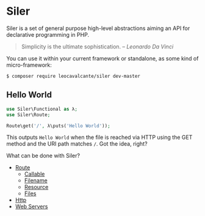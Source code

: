 # Siler

Siler is a set of general purpose high-level abstractions aiming an API for declarative programming in PHP.

> Simplicity is the ultimate sophistication. – <cite>Leonardo Da Vinci</cite>

You can use it within your current framework or standalone, as some kind of micro-framework:

```shell
$ composer require leocavalcante/siler dev-master
```

## Hello World

```php
use Siler\Functional as λ;
use Siler\Route;

Route\get('/', λ\puts('Hello World'));
```

This outputs `Hello World` when the file is reached via HTTP using the GET method and the URI path matches `/`. Got the idea, right?

What can be done with Siler?

* [Route](Route/README.md)
  * [Callable](Route/Callable.md)
  * [Filename](Route/Filename.md)
  * [Resource](Route/Resource.md)
  * [Files](Route/Files.md)
* [Http](Http.md)
* [Web Servers](WebServers.md)
